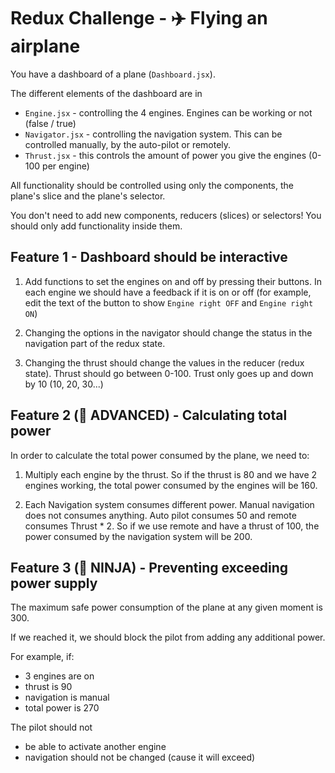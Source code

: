 # Redux Challenge - ✈️ Flying an airplane

You have a dashboard of a plane (`Dashboard.jsx`).

The different elements of the dashboard are in

- `Engine.jsx` - controlling the 4 engines. Engines can be working or not (false / true)
- `Navigator.jsx` - controlling the navigation system. This can be controlled manually, by the auto-pilot or remotely.
- `Thrust.jsx` - this controls the amount of power you give the engines (0-100 per engine)

All functionality should be controlled using only the components, the plane's slice and the plane's selector.

You don't need to add new components, reducers (slices) or selectors! You should only add functionality inside them.

## Feature 1 - Dashboard should be interactive

1. Add functions to set the engines on and off by pressing their buttons. In each engine we should have a feedback if it is on or off (for example, edit the text of the button to show `Engine right OFF` and `Engine right ON`)

2. Changing the options in the navigator should change the status in the navigation part of the redux state.

3. Changing the thrust should change the values in the reducer (redux state). Thrust should go between 0-100. Trust only goes up and down by 10 (10, 20, 30...)

## Feature 2 (💪 ADVANCED) - Calculating total power

In order to calculate the total power consumed by the plane, we need to:

1. Multiply each engine by the thrust. So if the thrust is 80 and we have 2 engines working, the total power consumed by the engines will be 160.

2. Each Navigation system consumes different power. Manual navigation does not consumes anything. Auto pilot consumes 50 and remote consumes Thrust \* 2. So if we use remote and have a thrust of 100, the power consumed by the navigation system will be 200.

## Feature 3 (🥷 NINJA) - Preventing exceeding power supply

The maximum safe power consumption of the plane at any given moment is 300.

If we reached it, we should block the pilot from adding any additional power.

For example, if:

- 3 engines are on
- thrust is 90
- navigation is manual
- total power is 270

The pilot should not

- be able to activate another engine
- navigation should not be changed (cause it will exceed)
